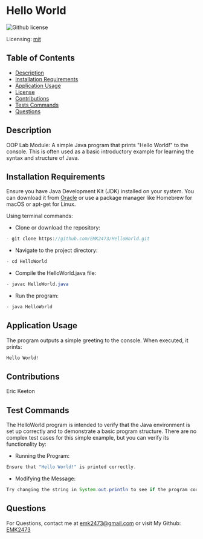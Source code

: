 # Hello World
![Github license](https://img.shields.io/badge/mit-blue.svg)
 
 Licensing: [mit](https://choosealicense.com/licenses/mit/)

## Table of Contents
- [Description](#description)
- [Installation Requirements](#installation-requirements)
- [Application Usage](#application-usage)
- [License](#licensing-information)
- [Contributions](#contributions)
- [Tests Commands](#tests-commands)
- [Questions](#questions)
## Description
OOP Lab Module: A simple Java program that prints "Hello World!" to the console. This is often used as a basic introductory example for learning the syntax and structure of Java.

## Installation Requirements
Ensure you have Java Development Kit (JDK) installed on your system. You can download it from [Oracle](https://www.oracle.com/java/technologies/downloads/) or use a package manager like Homebrew for macOS or apt-get for Linux. 

Using terminal commands: 

- Clone or download the repository: 
```Java 
- git clone https://github.com/EMK2473/HelloWorld.git 
```

- Navigate to the project directory: 
```Java
- cd HelloWorld 
```
- Compile the HelloWorld.java file: 
```Java
- javac HelloWorld.java 
```
- Run the program: 
```Java
- java HelloWorld
```  

## Application Usage
The program outputs a simple greeting to the console. When executed, it prints: 
```Java
Hello World! 
```

## Contributions
Eric Keeton

## Test Commands
The HelloWorld program is intended to verify that the Java environment is set up correctly and to demonstrate a basic program structure. There are no complex test cases for this simple example, but you can verify its functionality by:  

- Running the Program:
```Java
Ensure that "Hello World!" is printed correctly. 
```
- Modifying the Message: 
```Java
Try changing the string in System.out.println to see if the program correctly reflects the new message.
```
## Questions
For Questions, contact me at emk2473@gmail.com or visit My Github: [EMK2473](https://github.com/EMK2473)